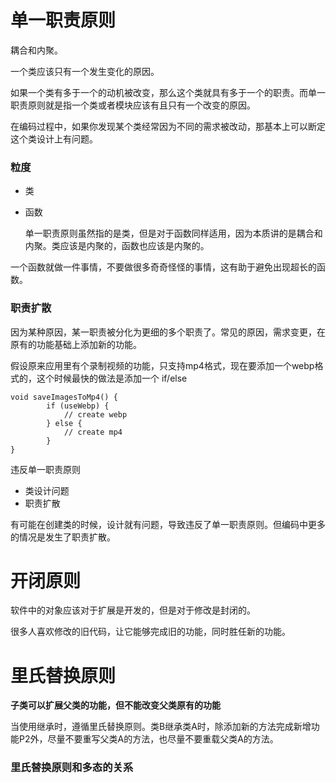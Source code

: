 # 单一职责原则



耦合和内聚。



一个类应该只有一个发生变化的原因。

如果一个类有多于一个的动机被改变，那么这个类就具有多于一个的职责。而单一职责原则就是指一个类或者模块应该有且只有一个改变的原因。



在编码过程中，如果你发现某个类经常因为不同的需求被改动，那基本上可以断定这个类设计上有问题。



### 粒度

* 类

* 函数

  单一职责原则虽然指的是类，但是对于函数同样适用，因为本质讲的是耦合和内聚。类应该是内聚的，函数也应该是内聚的。

一个函数就做一件事情，不要做很多奇奇怪怪的事情，这有助于避免出现超长的函数。



### 职责扩散



因为某种原因，某一职责被分化为更细的多个职责了。常见的原因，需求变更，在原有的功能基础上添加新的功能。

假设原来应用里有个录制视频的功能，只支持mp4格式，现在要添加一个webp格式的，这个时候最快的做法是添加一个 if/else



```
void saveImagesToMp4() {
		if (useWebp) {
			// create webp
		} else {
			// create mp4
		}
}
```



违反单一职责原则

* 类设计问题
* 职责扩散

有可能在创建类的时候，设计就有问题，导致违反了单一职责原则。但编码中更多的情况是发生了职责扩散。



# 开闭原则



软件中的对象应该对于扩展是开发的，但是对于修改是封闭的。

很多人喜欢修改的旧代码，让它能够完成旧的功能，同时胜任新的功能。





# 里氏替换原则



**子类可以扩展父类的功能，但不能改变父类原有的功能**

当使用继承时，遵循里氏替换原则。类B继承类A时，除添加新的方法完成新增功能P2外，尽量不要重写父类A的方法，也尽量不要重载父类A的方法。



### 里氏替换原则和多态的关系

